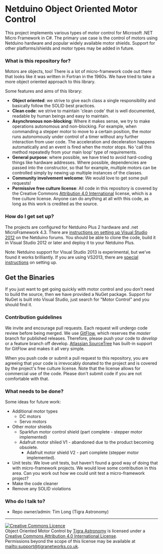 # Netduino Object Oriented Motor Control #

This project implements various types of motor control for Microsoft .NET Micro Framework in C#. The primary use case is the control of motors using Netduino hardware and popular widely available motor shields. Support for other platforms/shields and motor types may be added in future.

### What is this repository for? ###

Motors are objects, too! There is a lot of micro-framework code out there that looks like it was written in Fortran in the 1960s. We have tried to take a more object oriented approach to this library.

Some features and aims of this library:


- **Object oriented**: we strive to give each class a single responsibility and basically follow the SOLID best practices.
- **Clean code**: we strive to maintain 'clean code' that is well documented, readable by human beings and easy to maintain.
- **Asynchronous non-blocking**: Where it makes sense, we try to make operations autonomous and non-blocking. For example, when commanding a stepper motor to move to a certain position, the motor runs autonomously under control of a timer without any further interaction from user code. The acceleration and deceleration happens automatically and an event is fired when the motor stops. No 'call this method repeatedly from your main loop' type of requirements.
- **General purpose**: where possible, we have tried to avoid hard-coding things like hardware addresses. Where possible, dependencies are passed into the constructor, so that for example, multiple motors can be controlled simply by newing up multiple instances of the classes.
- **Community involvement welcome**: We would love to get some pull requests!
- **Permissive free culture license**: All code in this repository is covered by the Creative Commons [Attribution 4.0 International](http://creativecommons.org/licenses/by/4.0/) license, which is a free culture license. Anyone can do anything at all with this code, as long as this work is credited as the source. 

### How do I get set up? ###

The projects are configured for Netduino Plus 2 hardware and .net MicroFramework 4.3. There are [instructions on setting up Visual Studio 2012](http://forums.netduino.com/index.php?/topic/10479-netduino-plus-2-firmware-v431/ "How to set up the Netduiono SDK in Visual Studio 2012") on the Netduino forums. You should be able to clone the code, build it in Visual Studio 2012 or later and deploy it to your Netduino Plus.

Note: Netduino support for Visual Studio 2013 is experimental, but we've found it works brilliantly. If you are using VS2013, there are [special instructions](http://forums.netduino.com/index.php?/topic/10201-experimental-visual-studio-2013-support/ "How to set up the Netduino SDK in Visual Studio 2013") on setting up.

## Get the Binaries ##

If you just want to get going quickly with motor control and you don't need to build the source, then we have provided a NuGet package. Support for NuGet is built into Visual Studio, just search for "Motor Control" and you should find it.

### Contribution guidelines ###

We invite and encourage pull requests. Each request will undergo code review before being merged. We use [GitFlow](http://nvie.com/posts/a-successful-git-branching-model/ "a successful Git branching model"), which reserves the *master* branch for published releases. Therefore, please push your code to *develop* or a feature branch off develop. [Atlassian SourceTree](http://www.sourcetreeapp.com/ "Free Git and Mercurial client for Windows and Mac") has built-in support for GitFlow and makes it all very simple. 

When you push code or submit a pull request to this repository, you are agreeing that your code is irrevocably donated to the project and is covered by the project's free culture license. Note that the license allows for commercial use of the code. Please don't submit code if you are not comfortable with that.

### What needs to be done? ###

Some ideas for future work:

- Additional motor types
	- DC motors
	- Servo motors
- Other motor shields
	- Sparkfun motor control shield (part complete - stepper motor implemented)
	- Adafruit motor shiled V1 - abandoned due to the product becoming obsolete.
       - Adafruit motor shield V2 - part complete (stepper motor implemented).
- Unit tests: We love unit tests, but haven't found a good way of doing that with micro-framework projects. We would love some contribution in this area. Can you work out how we could unit test a micro-framework project?
- Make the code cleaner
- Remove any SOLID violations

### Who do I talk to? ###

* Repo owner/admin: Tim Long (Tigra Astronomy)

-----
<a rel="license" href="http://creativecommons.org/licenses/by/4.0/"><img alt="Creative Commons Licence" style="border-width:0" src="http://i.creativecommons.org/l/by/4.0/88x31.png" /></a><br /><span xmlns:dct="http://purl.org/dc/terms/" href="http://purl.org/dc/dcmitype/Text" property="dct:title" rel="dct:type">Object Oriented Motor Control</span> by <a xmlns:cc="http://creativecommons.org/ns#" href="http://tigra-astronomy.com" property="cc:attributionName" rel="cc:attributionURL">Tigra Astronomy</a> is licensed under a <a rel="license" href="http://creativecommons.org/licenses/by/4.0/">Creative Commons Attribution 4.0 International License</a>.<br />Permissions beyond the scope of this license may be available at <a xmlns:cc="http://creativecommons.org/ns#" href="mailto:support@tigranetworks.co.uk" rel="cc:morePermissions">mailto:support@tigranetworks.co.uk</a>.